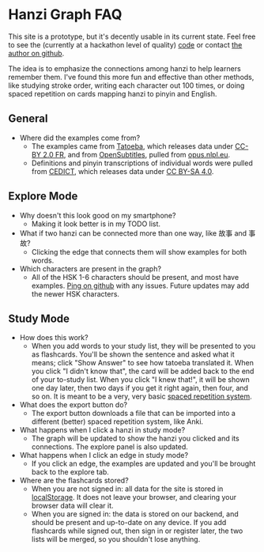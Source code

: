 # Hanzi Graph FAQ
This site is a prototype, but it's decently usable in its current state. Feel free to see the (currently at a hackathon level of quality) [code](https://github.com/mreichhoff/HanziGraph) or contact [the author on github](https://github.com/mreichhoff).

The idea is to emphasize the connections among hanzi to help learners remember them. I've found this more fun and effective than other methods, like studying stroke order, writing each character out 100 times, or doing spaced repetition on cards mapping hanzi to pinyin and English.

## General
* Where did the examples come from?
  * The examples came from [Tatoeba](https://tatoeba.org), which releases data under [CC-BY 2.0 FR](https://creativecommons.org/licenses/by/2.0/fr), and from [OpenSubtitles](http://www.opensubtitles.org/), pulled from [opus.nlpl.eu](https://opus.nlpl.eu/OpenSubtitles2018.php). 
  * Definitions and pinyin transcriptions of individual words were pulled from [CEDICT](https://cc-cedict.org/editor/editor.php), which releases data under [CC BY-SA 4.0](https://creativecommons.org/licenses/by-sa/4.0/).

## Explore Mode
* Why doesn't this look good on my smartphone?
  * Making it look better is in my TODO list.
* What if two hanzi can be connected more than one way, like 故事 and 事故?
  * Clicking the edge that connects them will show examples for both words.
* Which characters are present in the graph?
  * All of the HSK 1-6 characters should be present, and most have examples. [Ping on github](https://github.com/mreichhoff/HanziGraph/issues/new/choose) with any issues. Future updates may add the newer HSK characters.

## Study Mode
* How does this work?
  * When you add words to your study list, they will be presented to you as flashcards. You'll be shown the sentence and asked what it means; click "Show Answer" to see how tatoeba translated it. When you click "I didn't know that", the card will be added back to the end of your to-study list. When you click "I knew that!", it will be shown one day later, then two days if you get it right again, then four, and so on. It is meant to be a very, very basic [spaced repetition system](https://en.wikipedia.org/wiki/Spaced_repetition).
* What does the export button do?
  * The export button downloads a file that can be imported into a different (better) spaced repetition system, like Anki.
* What happens when I click a hanzi in study mode?
  * The graph will be updated to show the hanzi you clicked and its connections. The explore panel is also updated. 
* What happens when I click an edge in study mode?
  * If you click an edge, the examples are updated and you'll be brought back to the explore tab.
* Where are the flashcards stored?
  * When you are not signed in: all data for the site is stored in [localStorage](https://developer.mozilla.org/en-US/docs/Web/API/Window/localStorage). It does not leave your browser, and clearing your browser data will clear it.
  * When you are signed in: the data is stored on our backend, and should be present and up-to-date on any device. If you add flashcards while signed out, then sign in or register later, the two lists will be merged, so you shouldn't lose anything.